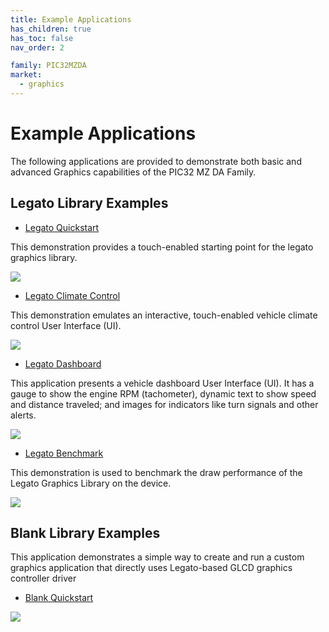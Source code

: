 ```yaml
---
title: Example Applications
has_children: true
has_toc: false
nav_order: 2

family: PIC32MZDA
market:
  - graphics
---
```


# Example Applications

The following applications are provided to demonstrate both basic and advanced Graphics capabilities of the PIC32 MZ DA Family.

## Legato Library Examples 

* [Legato Quickstart](./legato_quickstart/readme.md)

This demonstration provides a touch-enabled starting point for the legato graphics library.

![](./../docs/html/legato_quickstart.png)


* [Legato Climate Control](./legato_climate_control/readme.md)

This demonstration emulates an interactive, touch-enabled vehicle climate control User Interface (UI).

![](./../docs/html/legato_climate_control.png)


* [Legato Dashboard](./legato_dashboard/readme.md)

This application presents a vehicle dashboard User Interface (UI). It has a gauge to show the engine RPM (tachometer), dynamic text to show speed and distance traveled; and images for indicators like turn signals and other alerts.

![](./../docs/html/legato_dashboard.png)


* [Legato Benchmark](./legato_benchmark/readme.md)

This demonstration is used to benchmark the draw performance of the Legato Graphics Library on the device.

![](./../docs/html/legato_benchmark.png)


## Blank Library Examples

This application demonstrates a simple way to create and run a custom graphics application that directly uses Legato-based GLCD graphics controller driver

* [Blank Quickstart](./blank_quickstart/readme.md)

![](./../docs/html/blank_quickstart.png)


